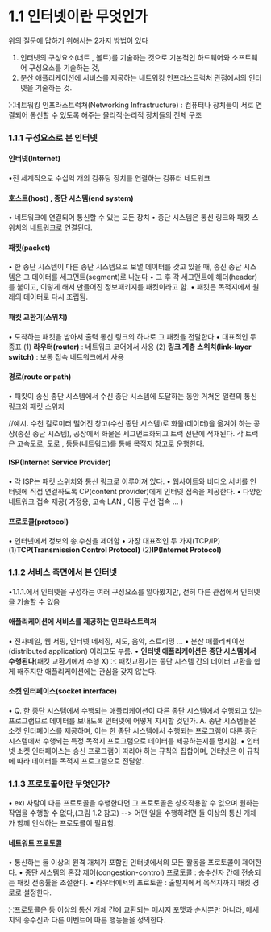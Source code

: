 # **1.1 인터넷이란 무엇인가**
위의 질문에 답하기 위해서는 2가지 방법이 있다
1. 인터넷의 구성요소(너트 , 볼트)를 기술하는 것으로 기본적인 하드웨어와 소프트웨어 구성요소를 기술하는 것,
2. 분산 애플리케이션에 서비스를 제공하는 네트워킹 인프라스트럭처 관점에서의 인터넷을 기술하는 것.

⁙네트워킹 인프라스트럭쳐(Networking Infrastructure) : 컴퓨터나 장치들이 서로 연결되어 통신할 수 있도록 해주는 물리적·논리적 장치들의 전체 구조




### 1.1.1 구성요소로 본 인터넷
#### 인터넷(Internet) 
•전 세계적으로 수십억 개의 컴퓨팅 장치를 연결하는 컴퓨터 네트워크




#### 호스트(host) , 종단 시스템(end system)
• 네트워크에 연결되어 통신할 수 있는 모든 장치
• 종단 시스템은 통신 링크와 패킷 스위치의 네트워크로 연결된다.  




#### 패킷(packet)
• 한 종단 시스템이 다른 종단 시스템으로 보낼 데이터를 갖고 있을 때, 송신 종단 시스템은 그 데이터를 세그먼트(segment)로 나눈다
• 그 후 각 세그먼트에 헤더(header)를 붙이고, 이렇게 해서 만들어진 정보패키지를 패킷이라고 함.
• 패킷은 목적지에서 원래의 데이터로 다시 조립됨.



#### 패킷 교환기(스위치)
• 도착하는 패킷을 받아서 출력 통신 링크의 하나로 그 패킷을 전달한다
• 대표적인 두 종표
(1) **라우터(router)** : 네트워크 코어에서 사용
(2) **링크 계층 스위치(link-layer switch)** : 보통 접속 네트워크에서 사용



#### 경로(route or path)
• 패킷이 송신 종단 시스템에서 수신 종단 시스템에 도달하는 동안 거쳐온 일련의 통신링크와 패킷 스위치

//예시.
수천 킬로미터 떨어진 창고(수신 종단 시스템)로 화물(데이터)을 옮겨야 하는 공장(송신 종단 시스템), 공장에서 화물은 세그먼트화되고 트럭 선단에 적재된다. 각 트럭은 고속도로, 도로 , 등등(네트워크)를 통해 목적지 창고로 운행한다.



#### ISP(Internet Service Provider)
• 각 ISP는 패킷 스위치와 통신 링크로 이루어져 있다.
• 웹사이트와 비디오 서버를 인터넷에 직접 연결하도록 CP(content provider)에게 인터넷 접속을 제공한다.
• 다양한 네트워크 접속 제공( 가정용, 고속 LAN , 이동 무선 접속 ... )



#### 프로토콜(protocol)
• 인터넷에서 정보의 송.수신을 제어함
• 가장 대표적인 두 가지(TCP/IP)
(1)**TCP(Transmission Control Protocol)**
(2)**IP(Internet Protocol)** 



### 1.1.2 서비스 측면에서 본 인터넷
•1.1.1.에서 인터넷을 구성하는 여러 구성요소를 알아봤지만, 전혀 다른 관점에서 인터넷을 기술할 수 있음



#### 애플리케이션에 서비스를 제공하는 인프라스트럭처
• 전자메일, 웹 서핑, 인터넷 메세징, 지도, 음악, 스트리밍 ...
• 분산 애플리케이션(distributed application) 이라고도 부름.
• **인터넷 애플리케이션은 종단 시스템에서 수행된다**(패킷 교환기에서 수행 X)
⁙ 패킷교환기는 종단 시스템 간의 데이터 교환을 쉽게 해주지만 애플리케이션에는 관심을 갖지 않는다.



#### 소켓 인터페이스(socket interface)
• Q. 한 종단 시스템에서 수행되는 애플리케이션이 다른 종단 시스템에서 수행되고 있는 프로그램으로 데이터를 보내도록 인터넷에 어떻게 지시할 것인가.
  A. 종단 시스템들은 소켓 인터페이스를 제공하며, 이는 한 종단 시스템에서 수행되는 프로그램이 다른 종단 시스템에서 수행되는 특정 목적지 프로그램으로 데이터를 제공하는지를 명시함.
• 인터넷 소켓 인터페이스는 송신 프로그램이 따라야 하는 규칙의 집합이며, 인터넷은 이 규칙에 따라 데이터를 목적지 프로그램으로 전달함.



### 1.1.3 프로토콜이란 무엇인가?
• ex) 사람이 다른 프로토콜을 수행한다면 그 프로토콜은 상호작용할 수 없으며 원하는 작업을 수행할 수 없다,(그림 1.2 참고)
 --> 어떤 일을 수행하려면 둘 이상의 통신 개체가 함께 인식하는 프로토콜이 필요함.


 #### 네트워트 프로토콜
 • 통신하는 둘 이상의 원격 개체가 포함된 인터넷에서의 모든 활동을 프로토콜이 제어한다.
 • 종단 시스템의 혼잡 제어(congestion-control) 프로토콜 : 송수신자 간에 전송되는 패킷 전송률을 조절한다.
 • 라우터에서의 프로토콜 : 출발지에서 목적지까지 패킷 경로로 설정한다.

 ⁙프로토콜은 둥 이상의 통신 개체 간에 교환되는 메시지 포맷과 순서뿐만 아니라, 메세지의 송수신과 다른 이벤트에 따른 행동들을 정의한다.
